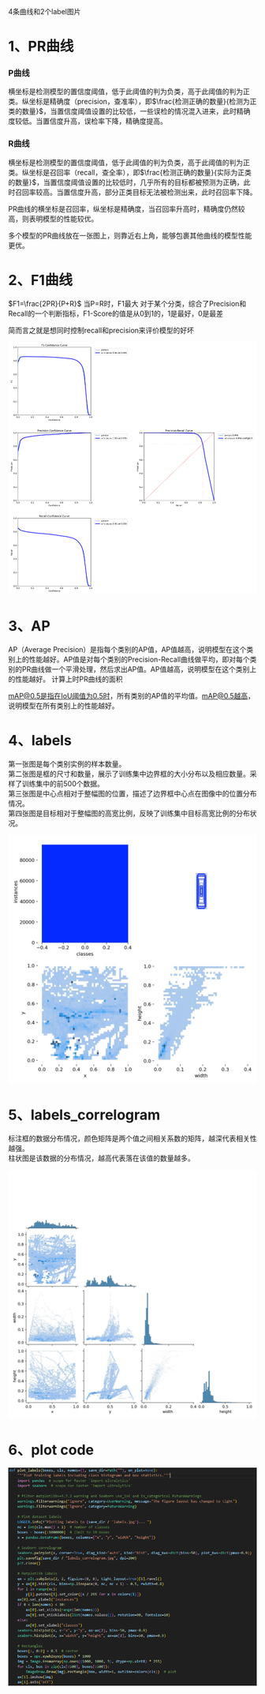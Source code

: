 4条曲线和2个label图片

# 1、PR曲线<br>

### P曲线
横坐标是检测模型的置信度阈值，低于此阈值的判为负类，高于此阈值的判为正类。纵坐标是精确度（precision，查准率），即$\frac{检测正确的数量}{检测为正类的数量}$，当置信度阈值设置的比较低，一些误检的情况混入进来，此时精确度较低。当置信度升高，误检率下降，精确度提高。

### R曲线
横坐标是检测模型的置信度阈值，低于此阈值的判为负类，高于此阈值的判为正类。纵坐标是召回率（recall，查全率），即$\frac{检测正确的数量}{实际为正类的数量}$，当置信度阈值设置的比较低时，几乎所有的目标都被预测为正确，此时召回率较高。当置信度升高，部分正类目标无法被检测出来，此时召回率下降。

PR曲线的横坐标是召回率，纵坐标是精确度，当召回率升高时，精确度仍然较高，则表明模型的性能较优。

多个模型的PR曲线放在一张图上，则靠近右上角，能够包裹其他曲线的模型性能更优。

# 2、F1曲线

$F1=\frac{2PR}{P+R}$
当P=R时，F1最大
对于某个分类，综合了Precision和Recall的一个判断指标，F1-Score的值是从0到1的，1是最好，0是最差

简而言之就是想同时控制recall和precision来评价模型的好坏

![](img/绘图1.png)

# 3、AP

AP（Average Precision）是指每个类别的AP值，AP值越高，说明模型在这个类别上的性能越好。AP值是对每个类别的Precision-Recall曲线做平均，即对每个类别的PR曲线做一个平滑处理，然后求出AP值。AP值越高，说明模型在这个类别上的性能越好。
计算上时PR曲线的面积

mAP@0.5是指在IoU阈值为0.5时，所有类别的AP值的平均值。mAP@0.5越高，说明模型在所有类别上的性能越好。

# 4、labels

第一张图是每个类别实例的样本数量。<br>
第二张图是框的尺寸和数量，展示了训练集中边界框的大小分布以及相应数量。采样了训练集中的前500个数据。<br>
第三张图是中心点相对于整幅图的位置，描述了边界框中心点在图像中的位置分布情况。<br>
第四张图是目标相对于整幅图的高宽比例，反映了训练集中目标高宽比例的分布状况。<br>

![](img/labels.jpg)

# 5、labels_correlogram

标注框的数据分布情况，颜色矩阵是两个值之间相关系数的矩阵，越深代表相关性越强。<br>柱状图是该数据的分布情况，越高代表落在该值的数量越多。

![](img/labels_correlogram.jpg)

# 6、plot code

![](img/plot.png)